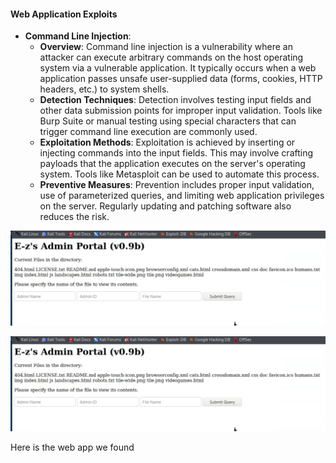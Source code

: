 #### Web Application Exploits

- **Command Line Injection**:
  - **Overview**: Command line injection is a vulnerability where an attacker can execute arbitrary commands on the host operating system via a vulnerable application. It typically occurs when a web application passes unsafe user-supplied data (forms, cookies, HTTP headers, etc.) to system shells.
  - **Detection Techniques**: Detection involves testing input fields and other data submission points for improper input validation. Tools like Burp Suite or manual testing using special characters that can trigger command line execution are commonly used.
  - **Exploitation Methods**: Exploitation is achieved by inserting or injecting commands into the input fields. This may involve crafting payloads that the application executes on the server's operating system. Tools like Metasploit can be used to automate this process.
  - **Preventive Measures**: Prevention includes proper input validation, use of parameterized queries, and limiting web application privileges on the server. Regularly updating and patching software also reduces the risk.


<img src="/Images/WebappInjection.png">

![](Images/WebappInjection.PNG)

Here is the web app we found